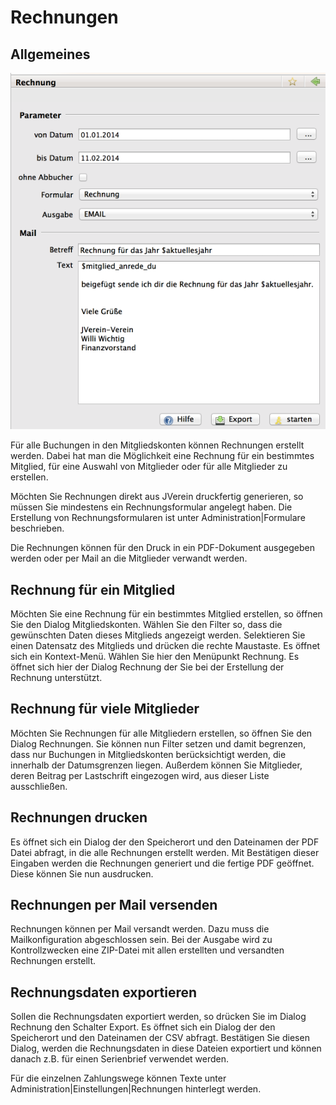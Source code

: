# Rechnungen

## Allgemeines

![](../.gitbook/assets/mitgliedrechnung.png)

Für alle Buchungen in den Mitgliedskonten können Rechnungen erstellt werden. Dabei hat man die Möglichkeit eine Rechnung für ein bestimmtes Mitglied, für eine Auswahl von Mitglieder oder für alle Mitglieder zu erstellen.

Möchten Sie Rechnungen direkt aus JVerein druckfertig generieren, so müssen Sie mindestens ein Rechnungsformular angelegt haben. Die Erstellung von Rechnungsformularen ist unter Administration\|Formulare beschrieben.

Die Rechnungen können für den Druck in ein PDF-Dokument ausgegeben werden oder per Mail an die Mitglieder verwandt werden.

## Rechnung für ein Mitglied

Möchten Sie eine Rechnung für ein bestimmtes Mitglied erstellen, so öffnen Sie den Dialog Mitgliedskonten. Wählen Sie den Filter so, dass die gewünschten Daten dieses Mitglieds angezeigt werden. Selektieren Sie einen Datensatz des Mitglieds und drücken die rechte Maustaste. Es öffnet sich ein Kontext-Menü. Wählen Sie hier den Menüpunkt Rechnung. Es öffnet sich hier der Dialog Rechnung der Sie bei der Erstellung der Rechnung unterstützt.

## Rechnung für viele Mitglieder

Möchten Sie Rechnungen für alle Mitgliedern erstellen, so öffnen Sie den Dialog Rechnungen. Sie können nun Filter setzen und damit begrenzen, dass nur Buchungen in Mitgliedskonten berücksichtigt werden, die innerhalb der Datumsgrenzen liegen. Außerdem können Sie Mitglieder, deren Beitrag per Lastschrift eingezogen wird, aus dieser Liste ausschließen.

## Rechnungen drucken

Es öffnet sich ein Dialog der den Speicherort und den Dateinamen der PDF Datei abfragt, in die alle Rechnungen erstellt werden. Mit Bestätigen dieser Eingaben werden die Rechnungen generiert und die fertige PDF geöffnet. Diese können Sie nun ausdrucken.

## Rechnungen per Mail versenden

Rechnungen können per Mail versandt werden. Dazu muss die Mailkonfiguration abgeschlossen sein. Bei der Ausgabe wird zu Kontrollzwecken eine ZIP-Datei mit allen erstellten und versandten Rechnungen erstellt.

## Rechnungsdaten exportieren

Sollen die Rechnungsdaten exportiert werden, so drücken Sie im Dialog Rechnung den Schalter Export. Es öffnet sich ein Dialog der den Speicherort und den Dateinamen der CSV abfragt. Bestätigen Sie diesen Dialog, werden die Rechnungsdaten in diese Dateien exportiert und können danach z.B. für einen Serienbrief verwendet werden.

Für die einzelnen Zahlungswege können Texte unter Administration\|Einstellungen\|Rechnungen hinterlegt werden.

